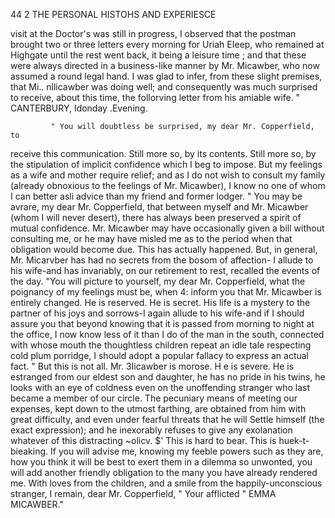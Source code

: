 44 2           THE PERSONAL HISTOHS AND EXPERIESCE

visit at the Doctor's was still in progress, I observed that the postman
brought two or three letters every morning for Uriah EIeep, who remained
at Highgate until the rest went back, it being a leisure time ; and that these
were always directed in a business-like manner by Mr. Micawber, who now
assumed a round legal hand. I was glad to infer, from these slight
premises, that Mi.. nllicawber was doing well; and consequently was
much surprised to receive, about this time, the follorving letter from his
amiable wife.
                                             " CANTERBURY,
                                                        Idonday .Evening.

             " You will doubtless be surprised, my dear Mr. Copperfield, to
 receive this communication. Still more so, by its contents. Still more so,
 by the stipulation of implicit confidence which I beg to impose. But
 my feelings as a wife and mother require relief; and as I do not wish to
 consult my family (already obnoxious to the feelings of Mr. Micawber), I
 know no one of whom I can better asli advice than my friend and former
 lodger.
    " You may be avrare, my dear Mr. Copperfield, that between myself and
Mr. Micawber (whom I will never desert), there has always been preserved
 a spirit of mutual confidence. Mr. Micawber may have occasionally given a
 bill without consulting me, or he may have misled me as to the period
 when that obligation would become due. This has actually happened. But,
 in general, Mr. Micarvber has had no secrets from the bosom of affection-
 I allude to his wife-and has invariably, on our retirement to rest, recalled
 the events of the day.
    "You will picture to yourself, my dear Mr. Copperfield, what the
 poignancy of my feelings must be, when 4: inform you that Mr. Micawber
 is entirely changed. He is reserved. He is secret. His life is a mystery
 to the partner of his joys and sorrows-I again allude to his wife-and if
 I should assure you that beyond knowing that it is passed from morning to
 night at the office, I now know less of it than I do of the man in the south,
 connected with whose mouth the thoughtless children repeat an idle tale
 respecting cold plum porridge, I should adopt a popular fallacy to express
 an actual fact.
    " But this is not all. Mr. 3Iicawber is morose. H e is severe. He is
 estranged from our eldest son and daughter, he has no pride in his twins,
 he looks with an eye of coldness even on the unoffending stranger who
last became a member of our circle. The pecuniary means of meeting
 our expenses, kept down to the utmost farthing, are obtained from him
with great difficulty, and even under fearful threats that he will Settle
himself (the exact expression); and he inexorably refuses to give any
exolanation whatever of this distracting ~olicv.
   $' This is hard to bear. This is huek-t-bieaking. If you will advise
me, knowing my feeble powers such as they are, how you think it will be
best to exert them in a dilemma so unwonted, you will add another friendly
obligation to the many you have already rendered me. With loves from
the children, and a smile from the happily-unconscious stranger, I remain,
dear Mr. Copperfield,
                                            " Your afflicted
                                                    " EMMA    MICAWBER."
